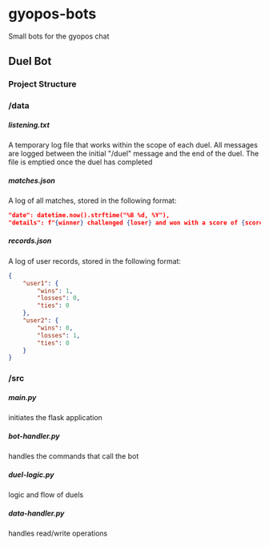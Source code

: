 # gyopos-bots
 Small bots for the gyopos chat

## Duel Bot
### Project Structure
### /data
##### listening.txt
A temporary log file that works within the scope of each duel. All messages are logged between the initial "/duel" message and the end of the duel. The file is emptied once the duel has completed
##### matches.json
A log of all matches, stored in the following format:
```json
"date": datetime.now().strftime("%B %d, %Y"),
"details": f"{winner} challenged {loser} and won with a score of {scores[winner]} to {scores[loser]}"
```
##### records.json
A log of user records, stored in the following format:
```json
{
    "user1": {
        "wins": 1,
        "losses": 0,
        "ties": 0
    },
    "user2": {
        "wins": 0,
        "losses": 1,
        "ties": 0
    }
}
```
### /src
##### main.py
initiates the flask application
##### bot-handler.py
handles the commands that call the bot
##### duel-logic.py
logic and flow of duels
##### data-handler.py
handles read/write operations